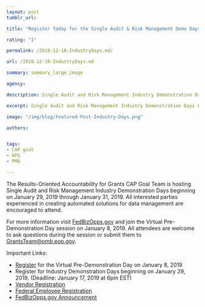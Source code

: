 ```yaml
---
layout: post
tumblr_url:

title: "Register Today for the Single Audit & Risk Management Demo Days!"

rating: "1"

permalink: /2018-12-18-IndustryDays.md/

url: /2018-12-18-IndustryDays.md

summary: summary_large_image

agency:

description: Single Audit and Risk Management Industry Demonstration Days begin January 29, 2019.

excerpt: Single Audit and Risk Management Industry Demonstration Days begin January 29, 2019.

image: "/img/blog/Featured-Post-Industry-Days.png"

authors:


tags:
- CAP goal
- APG
- PMA

---
```

The Results-Oriented Accountability for Grants CAP Goal Team is hosting Single Audit and Risk Management Industry Demonstration 
Days beginning on January 29, 2019 through January 31, 2019. All interested parties experienced in creating automated solutions for 
data management are encouraged to attend.

For more information visit [FedBizOpps.gov](FedBizOpps.gov) and join the Virtual Pre-Demonstration Day session on January 8, 2019. All attendees are 
welcome to ask questions during the session or submit them to [GrantsTeam@omb.eop.gov](GrantsTeam@omb.gov).

Important Links:

* [Register](https://www.eventbrite.com/e/grants-single-audit-and-risk-mgmt-virtual-pre-demonstration-conference-tickets-52866219285) for the Virtual Pre-Demonstration Day on January 8, 2019
* Register for Industry Demonstration Days beginning on January 29, 2019. (Deadline: January 17, 2019 at 6pm EST)
 * [Vendor Registration](https://www.eventbrite.com/e/grants-single-audit-and-risk-mgmt-industry-demonstration-days-vendor-signup-tickets-53749926477) 
 * [Federal Employee Registration](https://www.eventbrite.com/e/grants-single-audit-and-risk-mgmt-industry-demonstration-days-registration-tickets-52866314570)
 * [FedBizOpps.gov Announcement](https://www.fbo.gov/index.php?s=opportunity&mode=form&id=18e2112bca64cdd1d3b72eed5f1e4560&tab=core&_cview=0) 
